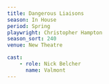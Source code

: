 ```yaml
---
title: Dangerous Liaisons
season: In House
period: Spring
playwright: Christopher Hampton
season_sort: 240
venue: New Theatre

cast:
	- role: Nick Belcher
	  name: Valmont
---
```


